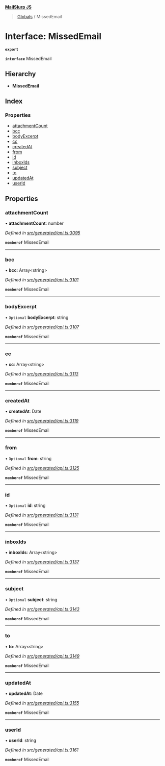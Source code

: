 **[MailSlurp JS](../README.md)**

> [Globals](../README.md) / MissedEmail

# Interface: MissedEmail

**`export`** 

**`interface`** MissedEmail

## Hierarchy

* **MissedEmail**

## Index

### Properties

* [attachmentCount](missedemail.md#attachmentcount)
* [bcc](missedemail.md#bcc)
* [bodyExcerpt](missedemail.md#bodyexcerpt)
* [cc](missedemail.md#cc)
* [createdAt](missedemail.md#createdat)
* [from](missedemail.md#from)
* [id](missedemail.md#id)
* [inboxIds](missedemail.md#inboxids)
* [subject](missedemail.md#subject)
* [to](missedemail.md#to)
* [updatedAt](missedemail.md#updatedat)
* [userId](missedemail.md#userid)

## Properties

### attachmentCount

•  **attachmentCount**: number

*Defined in [src/generated/api.ts:3095](https://github.com/mailslurp/mailslurp-client/blob/c5e5f20/src/generated/api.ts#L3095)*

**`memberof`** MissedEmail

___

### bcc

•  **bcc**: Array\<string>

*Defined in [src/generated/api.ts:3101](https://github.com/mailslurp/mailslurp-client/blob/c5e5f20/src/generated/api.ts#L3101)*

**`memberof`** MissedEmail

___

### bodyExcerpt

• `Optional` **bodyExcerpt**: string

*Defined in [src/generated/api.ts:3107](https://github.com/mailslurp/mailslurp-client/blob/c5e5f20/src/generated/api.ts#L3107)*

**`memberof`** MissedEmail

___

### cc

•  **cc**: Array\<string>

*Defined in [src/generated/api.ts:3113](https://github.com/mailslurp/mailslurp-client/blob/c5e5f20/src/generated/api.ts#L3113)*

**`memberof`** MissedEmail

___

### createdAt

•  **createdAt**: Date

*Defined in [src/generated/api.ts:3119](https://github.com/mailslurp/mailslurp-client/blob/c5e5f20/src/generated/api.ts#L3119)*

**`memberof`** MissedEmail

___

### from

• `Optional` **from**: string

*Defined in [src/generated/api.ts:3125](https://github.com/mailslurp/mailslurp-client/blob/c5e5f20/src/generated/api.ts#L3125)*

**`memberof`** MissedEmail

___

### id

• `Optional` **id**: string

*Defined in [src/generated/api.ts:3131](https://github.com/mailslurp/mailslurp-client/blob/c5e5f20/src/generated/api.ts#L3131)*

**`memberof`** MissedEmail

___

### inboxIds

•  **inboxIds**: Array\<string>

*Defined in [src/generated/api.ts:3137](https://github.com/mailslurp/mailslurp-client/blob/c5e5f20/src/generated/api.ts#L3137)*

**`memberof`** MissedEmail

___

### subject

• `Optional` **subject**: string

*Defined in [src/generated/api.ts:3143](https://github.com/mailslurp/mailslurp-client/blob/c5e5f20/src/generated/api.ts#L3143)*

**`memberof`** MissedEmail

___

### to

•  **to**: Array\<string>

*Defined in [src/generated/api.ts:3149](https://github.com/mailslurp/mailslurp-client/blob/c5e5f20/src/generated/api.ts#L3149)*

**`memberof`** MissedEmail

___

### updatedAt

•  **updatedAt**: Date

*Defined in [src/generated/api.ts:3155](https://github.com/mailslurp/mailslurp-client/blob/c5e5f20/src/generated/api.ts#L3155)*

**`memberof`** MissedEmail

___

### userId

•  **userId**: string

*Defined in [src/generated/api.ts:3161](https://github.com/mailslurp/mailslurp-client/blob/c5e5f20/src/generated/api.ts#L3161)*

**`memberof`** MissedEmail
